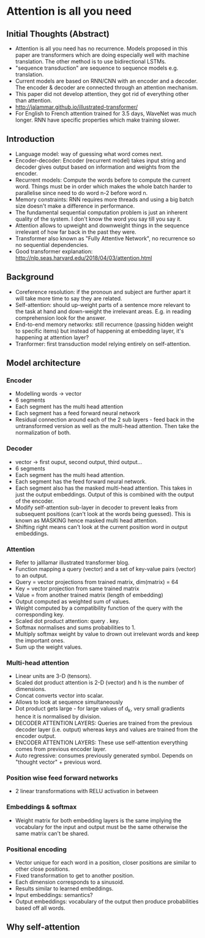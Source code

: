 # Attention is all you need

## Initial Thoughts (Abstract)
* Attention is all you need has no recurrence. Models proposed in this paper are transformers which are doing especially well with machine translation. The other method is to use bidirectional LSTMs.
* "sequence transduction" are sequence to sequence models e.g. translation. 
* Current models are based on RNN/CNN with an encoder and a decoder. The encoder & decoder are connected through an attention mechanism. 
* This paper did not develop attention, they got rid of everything other than attention. 
* http://jalammar.github.io/illustrated-transformer/
* For English to French attention trained for 3.5 days, WaveNet was much longer. RNN have specific properties which make training slower. 

## Introduction 

* Language model: way of guessing what word comes next. 
* Encoder-decoder: Encoder (recurrent model) takes input string and decoder gives output based on information and weights from the encoder. 
* Recurrent models: Compute the words before to compute the current word. Things must be in order which makes the whole batch harder to parallelise since need to do word n-2 before word n. 
* Memory constraints: RNN requires more threads and using a big batch size doesn't make a difference in performance.    
* The fundamental sequential computation problem is just an inherent quality of the system. I don't know the word you say till you say it. 
* Attention allows to upweight and downweight things in the sequence irrelevant of how far back in the past they were. 
* Transformer also known as "Fully Attentive Network", no recurrence so no sequential dependencies. 
* Good transformer explanation: http://nlp.seas.harvard.edu/2018/04/03/attention.html

## Background

* Coreference resolution: if the pronoun and subject are further apart it will take more time to say they are related. 
* Self-attention: should up-weight parts of a sentence more relevant to the task at hand and down-weight the irrelevant areas. E.g. in reading comprehension look for the answer. 
* End-to-end memory networks: still recurrence (passing hidden weight to specific items) but instead of happening at embedding layer, it's happening at attention layer? 
* Tranformer: first transduction model relying entirely on self-attention.

## Model architecture

### Encoder 
* Modelling words -> vector
* 6 segments
* Each segment has the multi head attention
* Each segment has a feed forward neural network
* Residual connection around each of the 2 sub layers - feed back in the untransformed version as well as the multi-head attention. Then take the normalization of both. 

### Decoder
* vector -> first ouput, second output, third output... 
* 6 segments
* Each segment has the multi head attention.
* Each segment has the feed forward neural network.
* Each segment also has the masked multi-head attention. This takes in just the output embeddings. Output of this is combined with the output of the encoder. 
* Modify self-attention sub-layer in decoder to prevent leaks from subsequent positions (can't look at the words being guessed). This is known as MASKING hence masked multi head attention. 
* Shifting right means can't look at the current position word in output embeddings. 

### Attention

* Refer to jalllamar illustrated transformer blog.
* Function mapping a query (vector) and a set of key-value pairs (vector) to an output. 
* Query = vector projections from trained matrix, dim(matrix) = 64
* Key = vector projection from same trained matrix
* Value = from another trained matrix (length of embedding)
* Output computed as weighted sum of values. 
* Weight computed by a compatibility function of the query with the corresponding key. 
* Scaled dot product attention: query . key. 
* Softmax normalises and sums probabilities to 1.
* Multiply softmax weight by value to drown out irrelevant words and keep the important ones. 
* Sum up the weight values.

### Multi-head attention
* Linear units are 3-D (tensors).
* Scaled dot product attention is 2-D (vector) and h is the number of dimensions.
* Concat converts vector into scalar.
* Allows to look at sequence simultaneously
* Dot product gets large - for large values of d<sub>k</sub>, very small gradients hence it is normalised by division. 
* DECODER ATTENTION LAYERS: Queries are trained from the previous decoder layer (i.e. output) whereas keys and values are trained from the encoder output.
* ENCODER ATTENTION LAYERS: These use self-attention everything comes from previous encoder layer. 
* Auto regressive: consumes previously generated symbol. Depends on "thought vector" + previous word. 

### Position wise feed forward networks
* 2 linear transformations with RELU activation in between

### Embeddings & softmax
* Weight matrix for both embedding layers is the same implying the vocabulary for the input and output must be the same otherwise the same matrix can't be shared. 

### Positional encoding
* Vector unique for each word in a position, closer positions are similar to other close positions. 
* Fixed transformation to get to another position. 
* Each dimension corresponds to a sinusoid. 
* Results similar to learned embeddings. 
* Input embeddings: semantics? 
* Output embeddings: vocabulary of the output then produce probabilities based off all words.  

## Why self-attention

